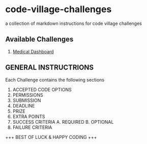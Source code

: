 # code-village-challenges
a collection of markdown instructions for code village challenges

## Available Challenges
1. [Medical Dashboard](https://github.com/tunjioye/code-village-challenges/blob/master/challenges/medical-dashboard.md)

## GENERAL INSTRUCTRIONS
Each Challenge contains the following sections
1. ACCEPTED CODE OPTIONS
2. PERMISSIONS
3. SUBMISSION
4. DEADLINE
5. PRIZE
6. EXTRA POINTS
7. SUCCESS CRITERIA
  A. REQUIRED
  B. OPTIONAL
8. FAILURE CRITERIA

+++ BEST OF LUCK & HAPPY CODING +++